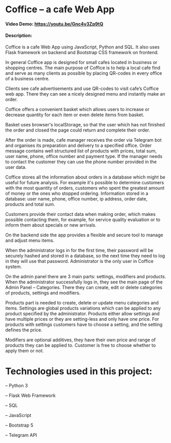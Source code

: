 # Coffice – a cafe Web App
#### Video Demo:  <https://youtu.be/Gnc4v3Zp9tQ>
#### Description:
<p>
Coffice is a cafe Web App using JavaScript, Python and SQL.
It also uses Flask framework on backend and Bootstrap CSS framework on frontend.
</p>
<p>
In general Coffice app is designed for small cafes located in business or shopping centres.
The main purpose of Coffice is to help a local cafe find and serve as many clients as possible by placing QR-codes in every office of a business centre.
</p>
<p>
Clients see cafe advertisements and use QR-codes to visit cafe’s Coffice web app. There they can see a nicely designed menu and instantly make an order.
</p>
<p>
Coffice offers a convenient basket which allows users to increase or decrease quantity for each item or even delete items from basket.
</p>
<p>
Basket uses browser's localStorage, so that the user which has not finished the order and closed the page could return and complete their order.
</p>
<p>
After the order is made, cafe manager receives the order via Telegram bot and organises its preparation and delivery to a specified office.
Order message contains well structured list of products with prices, total sum, user name, phone, office number and payment type.
If the manager needs to contact the customer they can use the phone number provided in the user data.
</p>
Coffice stores all the information about orders in a database which might be useful for future analysis.
For example it's possible to determine customers with the most quantity of orders, customers who spent the greatest amount of money or the ones who stopped ordering.
Information stored in a database: user name, phone, office number, ip address, order date, products and total sum.
</p>
<p>
Customers provide their contact data when making order, which makes possible contacting them, for example, for service quality evaluation or to inform them about specials or new arrivals.
</p>
<p>
On the backend side the app provides a flexible and secure tool to manage and adjust menu items.
</p>
<p>
When the administrator logs in for the first time, their password will be securely hashed and stored in a database, so the next time they need to log in they will use that password. Administrator is the only user in Coffice system.
</p>
<p>
On the admin panel there are 3 main parts: settings, modifiers and products.
When the administrator successfully logs in, they see the main page of the Admin Panel – Categories. There they can create, edit or delete categories of products, settings and modifiers.
</p>
<p>
Products part is needed to create, delete or update menu categories and items. Settings are global products variations which can be applied to any product specified by the administrator.
Products either allow settings and have multiple prices or they are setting-less and only have one price.
For products with settings customers have to choose a setting, and the setting defines the price.
</p>
<p>
Modifiers are optional additives, they have their own price and range of products they can be applied to. Customer is free to choose whether to apply them or not.
</p>
<h1>Technologies used in this project:</h1>
<p>
– Python 3
</p>
<p>
– Flask Web Framework
</p>
<p>
– SQL
</p>
<p>
– JavaScript
</p>
<p>
– Bootstrap 5
</p>
<p>
– Telegram API
</p>
<p>